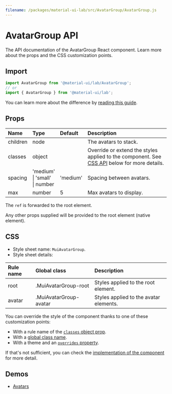 ```yaml
---
filename: /packages/material-ui-lab/src/AvatarGroup/AvatarGroup.js
---
```


<!--- This documentation is automatically generated, do not try to edit it. -->

# AvatarGroup API

<p class="description">The API documentation of the AvatarGroup React component. Learn more about the props and the CSS customization points.</p>

## Import

```js
import AvatarGroup from '@material-ui/lab/AvatarGroup';
// or
import { AvatarGroup } from '@material-ui/lab';
```

You can learn more about the difference by [reading this guide](/guides/minimizing-bundle-size/).



## Props

| Name | Type | Default | Description |
|:-----|:-----|:--------|:------------|
| <span class="prop-name">children</span> | <span class="prop-type">node</span> |  | The avatars to stack. |
| <span class="prop-name">classes</span> | <span class="prop-type">object</span> |  | Override or extend the styles applied to the component. See [CSS API](#css) below for more details. |
| <span class="prop-name">spacing</span> | <span class="prop-type">'medium'<br>&#124;&nbsp;'small'<br>&#124;&nbsp;number</span> | <span class="prop-default">'medium'</span> | Spacing between avatars. |
| <span class="prop-name">max</span> | <span class="prop-type">number</span> | <span class="prop-default">5</span> | Max avatars to display. |

The `ref` is forwarded to the root element.

Any other props supplied will be provided to the root element (native element).

## CSS

- Style sheet name: `MuiAvatarGroup`.
- Style sheet details:

| Rule name | Global class | Description |
|:-----|:-------------|:------------|
| <span class="prop-name">root</span> | <span class="prop-name">.MuiAvatarGroup-root</span> | Styles applied to the root element.
| <span class="prop-name">avatar</span> | <span class="prop-name">.MuiAvatarGroup-avatar</span> | Styles applied to the avatar elements.

You can override the style of the component thanks to one of these customization points:

- With a rule name of the [`classes` object prop](/customization/components/#overriding-styles-with-classes).
- With a [global class name](/customization/components/#overriding-styles-with-global-class-names).
- With a theme and an [`overrides` property](/customization/globals/#css).

If that's not sufficient, you can check the [implementation of the component](https://github.com/mui-org/material-ui/blob/master/packages/material-ui-lab/src/AvatarGroup/AvatarGroup.js) for more detail.

## Demos

- [Avatars](/components/avatars/)

